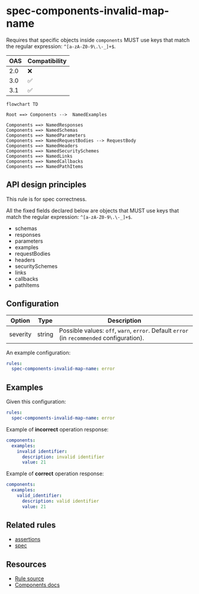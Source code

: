 # spec-components-invalid-map-name

Requires that specific objects inside `components` MUST use keys that match the regular expression: `^[a-zA-Z0-9\.\-_]+$`.

|OAS|Compatibility|
|---|---|
|2.0|❌|
|3.0|✅|
|3.1|✅|

```mermaid
flowchart TD

Root ==> Components -->  NamedExamples

Components ==> NamedResponses
Components ==> NamedSchemas
Components ==> NamedParameters
Components ==> NamedRequestBodies --> RequestBody
Components ==> NamedHeaders
Components ==> NamedSecuritySchemes
Components ==> NamedLinks
Components ==> NamedCallbacks
Components ==> NamedPathItems
```

## API design principles

This rule is for spec correctness.

All the fixed fields declared below are objects that MUST use keys that match the regular expression: `^[a-zA-Z0-9\.\-_]+$`.

- schemas
- responses
- parameters
- examples
- requestBodies
- headers
- securitySchemes
- links
- callbacks
- pathItems

## Configuration

|Option|Type| Description                                                                                |
|---|---|--------------------------------------------------------------------------------------------|
|severity|string| Possible values: `off`, `warn`, `error`. Default `error` (in `recommended` configuration). |

An example configuration:

```yaml
rules:
  spec-components-invalid-map-name: error
```

## Examples

Given this configuration:

```yaml
rules:
  spec-components-invalid-map-name: error
```

Example of **incorrect** operation response:
```yaml
components:
  examples:
    invalid identifier:
      description: invalid identifier
      value: 21     
```

Example of **correct** operation response:

```yaml
components:
  examples:
    valid_identifier:
      description: valid identifier
      value: 21 
```

## Related rules

- [assertions](./assertions.md)
- [spec](./spec.md)

## Resources

- [Rule source](https://github.com/Redocly/redocly-cli/blob/master/packages/core/src/rules/oas3/spec-components-invalid-map-name.ts)
- [Components docs](https://redocly.com/docs/openapi-visual-reference/components/)
